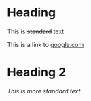# Heading
This is ~~standard~~ text 

This is a link to [google.com](https://www.google.com/)
# Heading 2 
*This is more standard text* 